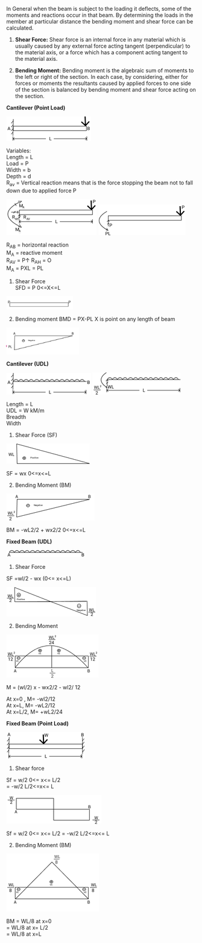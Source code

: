 In General when the beam is subject to the loading it deflects, some of the moments and reactions occur in that beam. By determining the loads in the member at particular distance the bending moment and shear force can be calculated.

1. **Shear Force:** Shear force is an internal force in any material which is usually caused by any external force acting tangent (perpendicular) to the material axis, or a force which has a component acting tangent to the material axis.

2. **Bending Moment:** Bending moment is the algebraic sum of moments to the left or right of the section. In each case, by considering, either for forces or moments the resultants caused by applied forces to one side of the section is balanced by bending moment and shear force acting on the section.


**Cantilever (Point Load)** 

<img src="images/canti-pointload/Cantilever-point-load.png"/>

Variables:  
Length = L  
Load = P  
Width = b  
Depth = d  
R<sub>av</sub> = Vertical reaction means that is the force stopping the beam not to fall down due to applied force P
 
<img src="images/canti-pointload/Diagram-2.png"/>             

<img src="images/canti-pointload/Diagram-3.png"/>

R<sub>AB</sub> = horizontal reaction   
M<sub>A</sub> = reactive moment   
R<sub>AV</sub> = P&#8593;   R<sub>AH</sub> = O  
M<sub>A</sub> = PXL = PL   

1. Shear Force  
SFD = P                              0<=X<=L

<img src="images/canti-pointload/Diagram-5.png"/>

2. Bending moment 
BMD = PX-PL                     X is point on any length of beam

<img src="images/canti-pointload/Diagram-4.png"/>

**Cantilever (UDL)**

<img src="images/canti-udl/Diagram-4.png"/>

<img src="images/canti-udl/Diagram-5.png"/>

Length = L  
UDL = W kM/m  
Breadth  
Width   

1. Shear Force (SF)

<img src="images/canti-udl/Diagram-7.png"/>

SF = wx                              0<=x<=L
                  
2. Bending Moment (BM)

<img src="images/canti-udl/Diagram-6.png"/>

BM = -wL2/2 + wx2/2           0<=x<=L


**Fixed Beam (UDL)**

<img src="images/fixed-beam-udl/Diagram-11.png"/>                        

1. Shear Force 

SF =wl/2 - wx (0<= x<=L)

<img src="images/fixed-beam-udl/Diagram-12.png"/>


2. Bending Moment 

<img src="images/fixed-beam-udl/Diagram-13.png"/>

M =  (wl/2) x - wx2/2 - wl2/ 12

At x=0 ,     M= -wl2/12  
At x=L,      M= -wL2/12  
At x=L/2,   M= +wL2/24  


**Fixed Beam (Point Load)**

<img src="images/fixed-pointload/Diagram-8.png"/>

1. Shear force

Sf = w/2                    0<= x<= L/2      
   = -w/2                   L/2<=x<= L      

<img src="images/fixed-pointload/Diagram-9.png"/>
 
Sf = w/2                              0<= x<= L/2 
   = -w/2                             L/2<=x<= L  

2. Bending Moment (BM)

<img src="images/fixed-pointload/Diagram-10.png"/>	

BM = WL/8                        at x=0    
   = WL/8                        at x= L/2    
   = WL/8                        at x=L    


